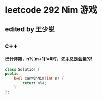 # leetcode 292 Nim 游戏
## edited by 王少锐
## c++


#### 巴什博奕，n%(m+1)!=0时，先手总是会赢的!
```cpp
class Solution {
public:
    bool canWinNim(int n) {  
        return n%4;
    }
};

```

